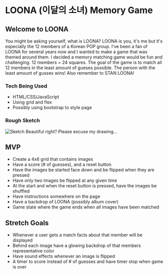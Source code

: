 # LOONA (이달의 소녀) Memory Game


## Welcome to LOONA
You might be asking yourself, what is LOONA? LOONA is you, it's me but it's especially the 12 members of a Korean POP group. I've been a fan of LOONA for several years now and I wanted to make a game that was themed around them. I decided a memory matching game would be fun and challenging. 12 members = 24 squares. The goal of the game is to match all 12 members in the least amount of gueses possible. The person with the least amount of gusses wins! Also remember to STAN LOONA! 

### Tech Being Used
* HTML/CSS/JavaScript
* Using grid and flex
* Possibly using bootstrap to style page

### Rough Sketch
![Sketch](/images/MemoryGameSketch.jpg.jpg)
Beautiful right? Please excuse my drawing...


## MVP

* Create a 4x6 grid that contains images
* Have a score (# of guesses), and a reset button
* Have the images be started face down and be flipped when they are pressed
* Have only two images be flipped at any given time
* At the start and when the reset button is pressed, have the images be shuffled
* Have instructions somewhere on the page
* Have a backdrop of LOONA (possibly album cover)
* Game state where the game ends when all images have been matched

## Stretch Goals
* Whenever a user gets a match facts about that member will be displayed
* Behind each image have a glowing backdrop of that members representative color
* Have sound effects whenever an image is flipped
* A timer to score instead of # of guesses and have timer stop when game is over